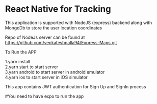 # React Native for Tracking

This application is supported with NodeJS (express)  backend along with MongoDb to store the user location 
coordinates<br >

Repo of NodeJs server can be found at https://github.com/venkateshnalla94/Express-Maps.git <br >

To Run the APP <br >

1.yarn install <br >
2.yarn start to start server <br >
3.yarn android to start server in android emulator <br >
4.yarn ios to start server in iOS simulator <br >

This app contains JWT authentication for Sign Up and SignIn process



#You need to have expo to run the app
